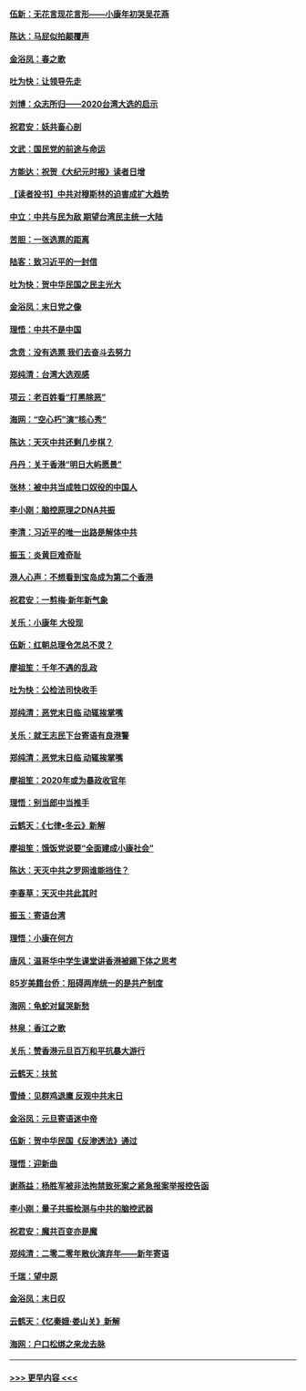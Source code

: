 #### [伍新：无花言现花言形——小康年初哭吴花燕](../pages/nsc993/n11800044.md?t=01171801) 
#### [陈达：马屁似拍颠覆声](../pages/nsc993/n11800010.md?t=01171801) 
#### [金浴凤：春之歌](../pages/nsc993/n11797687.md?t=01171801) 
#### [吐为快：让领导先走](../pages/nsc993/n11797512.md?t=01171801) 
#### [刘博：众志所归——2020台湾大选的启示](../pages/nsc993/n11796878.md?t=01171801) 
#### [祝君安：妖共畜心剖](../pages/nsc993/n11794273.md?t=01171801) 
#### [文武：国民党的前途与命运](../pages/nsc993/n11794198.md?t=01171801) 
#### [方能达：祝贺《大纪元时报》读者日增](../pages/nsc993/n11793807.md?t=01171801) 
#### [【读者投书】中共对穆斯林的迫害成扩大趋势](../pages/nsc993/n11791371.md?t=01171801) 
#### [中立：中共与民为敌 期望台湾民主统一大陆](../pages/nsc993/n11790392.md?t=01171801) 
#### [苦胆：一张选票的距离](../pages/nsc993/n11788914.md?t=01171801) 
#### [陆客：致习近平的一封信](../pages/nsc993/n11788867.md?t=01171801) 
#### [吐为快：贺中华民国之民主光大](../pages/nsc993/n11788618.md?t=01171801) 
#### [金浴凤：末日党之像](../pages/nsc993/n11787475.md?t=01171801) 
#### [理悟：中共不是中国](../pages/nsc993/n11787463.md?t=01171801) 
#### [念贲：没有选票  我们去奋斗去努力](../pages/nsc993/n11787398.md?t=01171801) 
#### [郑纯清：台湾大选观感](../pages/nsc993/n11786210.md?t=01171801) 
#### [项云：老百姓看“打黑除恶”](../pages/nsc993/n11785398.md?t=01171801) 
#### [海网：“空心朽”演“核心秀”](../pages/nsc993/n11783874.md?t=01171801) 
#### [陈达：天灭中共还剩几步棋？](../pages/nsc993/n11783719.md?t=01171801) 
#### [丹丹：关于香港“明日大屿愿景”](../pages/nsc993/n11783273.md?t=01171801) 
#### [张林：被中共当成牲口奴役的中国人](../pages/nsc993/n11782397.md?t=01171801) 
#### [李小刚：脑控原理之DNA共振](../pages/nsc993/n11780962.md?t=01171801) 
#### [李清：习近平的唯一出路是解体中共](../pages/nsc993/n11780866.md?t=01171801) 
#### [振玉：炎黄巨难奇耻](../pages/nsc993/n11779632.md?t=01171801) 
#### [港人心声：不想看到宝岛成为第二个香港](../pages/nsc993/n11778817.md?t=01171801) 
#### [祝君安：一剪梅‧新年新气象](../pages/nsc993/n11776340.md?t=01171801) 
#### [关乐：小康年 大役现](../pages/nsc993/n11774213.md?t=01171801) 
#### [伍新：红朝总理令怎总不灵？](../pages/nsc993/n11770813.md?t=01171801) 
#### [廖祖笙：千年不遇的乱政](../pages/nsc993/n11770373.md?t=01171801) 
#### [吐为快：公检法司快收手](../pages/nsc993/n11770359.md?t=01171801) 
#### [郑纯清：恶党末日临 动辄挨掌嘴](../pages/nsc993/n11769912.md?t=01171801) 
#### [关乐：就王志民下台寄语有良港警](../pages/nsc993/n11769903.md?t=01171801) 
#### [郑纯清：恶党末日临 动辄挨掌嘴](../pages/nsc993/n11769356.md?t=01171801) 
#### [廖祖笙：2020年或为暴政收官年](../pages/nsc993/n11768216.md?t=01171801) 
#### [理悟：别当郎中当推手](../pages/nsc993/n11768243.md?t=01171801) 
#### [云鹤天：《七律▪冬云》新解](../pages/nsc993/n11768204.md?t=01171801) 
#### [廖祖笙：饿饭党说要“全面建成小康社会”](../pages/nsc993/n11767482.md?t=01171801) 
#### [陈达：天灭中共之罗网谁能挡住？](../pages/nsc993/n11767465.md?t=01171801) 
#### [李春草：天灭中共此其时](../pages/nsc993/n11767452.md?t=01171801) 
#### [振玉：寄语台湾](../pages/nsc993/n11767432.md?t=01171801) 
#### [理悟：小康在何方](../pages/nsc993/n11767394.md?t=01171801) 
#### [唐风：温哥华中学生课堂讲香港被踢下体之思考](../pages/nsc993/n11766848.md?t=01171801) 
#### [85岁美籍台侨：阻碍两岸统一的是共产制度](../pages/nsc993/n11765043.md?t=01171801) 
#### [海网：龟蛇对鼠哭新愁](../pages/nsc993/n11764895.md?t=01171801) 
#### [林泉：香江之歌](../pages/nsc993/n11764415.md?t=01171801) 
#### [关乐：赞香港元旦百万和平抗暴大游行](../pages/nsc993/n11764382.md?t=01171801) 
#### [云鹤天：扶贫](../pages/nsc993/n11764245.md?t=01171801) 
#### [雪绮：见群鸡退鹰  反观中共末日](../pages/nsc993/n11762112.md?t=01171801) 
#### [金浴凤：元旦寄语迷中帝](../pages/nsc993/n11761788.md?t=01171801) 
#### [伍新：贺中华民国《反渗透法》通过](../pages/nsc993/n11761994.md?t=01171801) 
#### [理悟：迎新曲](../pages/nsc993/n11761152.md?t=01171801) 
#### [谢燕益：杨胜军被非法拘禁致死案之紧急报案举报控告函](../pages/nsc993/n11756134.md?t=01171801) 
#### [李小刚：量子共振检测与中共的脑控武器](../pages/nsc993/n11754518.md?t=01171801) 
#### [祝君安：魔共百变亦是魔](../pages/nsc993/n11754469.md?t=01171801) 
#### [郑纯清：二零二零年散伙演弃年——新年寄语](../pages/nsc993/n11754195.md?t=01171801) 
#### [千瑞：望中原](../pages/nsc993/n11754159.md?t=01171801) 
#### [金浴凤：末日叹](../pages/nsc993/n11752359.md?t=01171801) 
#### [云鹤天：《忆秦娥‧娄山关》新解](../pages/nsc993/n11752348.md?t=01171801) 
#### [海网：户口松绑之来龙去脉](../pages/nsc993/n11752328.md?t=01171801) 

----
#### [ >>> 更早内容 <<< ](../indexes/nsc993-earlier.md)
